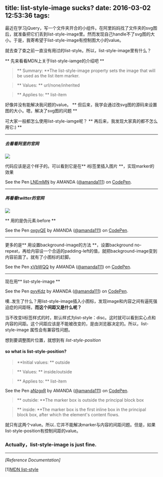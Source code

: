 title: list-style-image sucks?
date: 2016-03-02 12:53:36
tags:
---

最近在学习jQuery，写一个文件夹开合的小组件。在阿里妈妈找了文件夹的svg图后，就准备把它们丢到list-style-image里。然而发现自己handle不了svg图的大小。于是，我寄希望于list-style-image有控制图大小的value。

就去查了查之前一直没有用过的list-style。所以，list-style-image里有什么？

** 先来看看MDN上关于list-style-iamge的介绍吧 **

> ** Summary: **The list-style-image property sets the image that will be used as the list item marker. 

> ** Values: **   url/none/inherited

>** Applies to: ** list-item 

好像并没有能解决我问题的value。 ** 但后来，我学会通过改svg图的源码来设置图的大小。嗯，解决了svg图的问题 **

可大家一般都怎么使用list-style-iamge呢？ ** 再后来，我发现大家真的都不怎么用它:) **

 ----------------

##### 去看看阿里的官网

<img src="http://d.pr/i/1f9df/alibaba.png">

代码应该是这个样子的。可以看到它是在** i标签里插入图片 **，实现marker的效果

<p data-height="224" data-theme-id="0" data-slug-hash="LNEmMN" data-default-tab="result" data-user="amanda111" class='codepen'>See the Pen <a href='http://codepen.io/amanda111/pen/LNEmMN/'>LNEmMN</a> by AMANDA (<a href='http://codepen.io/amanda111'>@amanda111</a>) on <a href='http://codepen.io'>CodePen</a>.</p>
<script async src="//assets.codepen.io/assets/embed/ei.js"></script>


 ------------------


##### 再看看twitter的官网

<img src="http://d.pr/i/8GiH/twitter.png">

** 用的是伪元素:before **

<p data-height="174" data-theme-id="0" data-slug-hash="oxgyQE" data-default-tab="result" data-user="amanda111" class='codepen'>See the Pen <a href='http://codepen.io/amanda111/pen/oxgyQE/'>oxgyQE</a> by AMANDA (<a href='http://codepen.io/amanda111'>@amanda111</a>) on <a href='http://codepen.io'>CodePen</a>.</p>
<script async src="//assets.codepen.io/assets/embed/ei.js"></script>

-----------------------------------------------------------------------------------

更多的是** 用设置background-image的方法 **，设置background no-repeat，再给内容设一个合适的padding-left的值，就把background-image变到内容前面了。就有了小图标的赶脚。
<p data-height="219" data-theme-id="0" data-slug-hash="xVbWQQ" data-default-tab="html" data-user="amanda111" class='codepen'>See the Pen <a href='http://codepen.io/amanda111/pen/xVbWQQ/'>xVbWQQ</a> by AMANDA (<a href='http://codepen.io/amanda111'>@amanda111</a>) on <a href='http://codepen.io'>CodePen</a>.</p>
<script async src="//assets.codepen.io/assets/embed/ei.js"></script>

-----------------------------------------------------

现在用** list-style-image **
<p data-height="154" data-theme-id="0" data-slug-hash="pyvKdz" data-default-tab="html" data-user="amanda111" class='codepen'>See the Pen <a href='http://codepen.io/amanda111/pen/pyvKdz/'>pyvKdz</a> by AMANDA (<a href='http://codepen.io/amanda111'>@amanda111</a>) on <a href='http://codepen.io'>CodePen</a>.</p>
<script async src="//assets.codepen.io/assets/embed/ei.js"></script>

噢..发生了什么？用list-style-image插入小图标，发现image和内容之间有逼死强迫症的间距呀。**而这个间距又是什么呢？**

当不改变li标签样式的时，默认样式为list-style：disc。这时就可以看到实心点和内容的间距。这个间距应该是不能被改变的，是由浏览器决定的。所以，list-style-image 属性会有兼容性问题。

想到要调整图片位置，就想到有 *list-style-position*

#### so what is list-style-position?

> **Initial values: ** outside

> ** Values: ** inside/outside

> ** Applies to: ** list-item

<p data-height="338" data-theme-id="0" data-slug-hash="aNzgxR" data-default-tab="html" data-user="amanda111" class="codepen">See the Pen <a href="http://codepen.io/amanda111/pen/aNzgxR/">aNzgxR</a> by AMANDA (<a href="http://codepen.io/amanda111">@amanda111</a>) on <a href="http://codepen.io">CodePen</a>.</p>
<script async src="//assets.codepen.io/assets/embed/ei.js"></script>

> ** outside: **The marker box is outside the principal block box

> ** inside: **The marker box is the first inline box in the principal block box, after which the element's content flows.

就只有这两个value。所以..它并不能解决marker与内容的间距问题。但是，如果list-style-position有控制间距的value。

### Actually，list-style-image is just fine.


 -------------------------------------------


*[Reference Documentation]*

[1]<a href="https://developer.mozilla.org/en-US/docs/Web/CSS/list-style">MDN list-style</a>